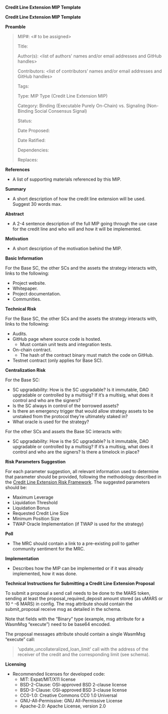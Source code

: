 **Credit Line Extension MIP Template**

**Credit Line Extension MIP Template**

**Preamble**

> MIP#: <# to be assigned>
> 
> 
> Title: <MIP title>
> 
> Author(s): <list of authors' names and/or email addresses and GitHub handles>
> 
> Contributors: <list of contributors’ names and/or email addresses and GitHub handles>
> 
> Tags: <Name of protocol or project seeking a credit line>
> 
> Type: MIP Type (Credit Line Extension MIP)
> 
> Category: Binding (Executable Purely On-Chain) vs. Signaling (Non-Binding Social Consensus Signal)
> 
> Status: <Assigned by MIP Editor>
> 
> Date Proposed: <yyyy-mm-dd>
> 
> Date Ratified: <yyyy-mm-dd>
> 
> Dependencies: <List of dependent MIPs if applicable>
> 
> Replaces: <List of MIP it is replacing if applicable>
> 

**References**

- A list of supporting materials referenced by this MIP.

**Summary**

- A short description of how the credit line extension will be used. Suggest 30 words max.

**Abstract**

- A 2-4 sentence description of the full MIP going through the use case for the credit line and who will and how it will be implemented.

**Motivation**

- A short description of the motivation behind the MIP.

**Basic Information**

For the Base SC, the other SCs and the assets the strategy interacts with, links to the following:

- Project website.
- Whitepaper.
- Project documentation.
- Communities.

**Technical Risk**

For the Base SC, the other SCs and the assets the strategy interacts with, links to the following:

- Audits.
- GitHub page where source code is hosted.
    - Must contain unit tests and integration tests.
- On-chain contract.
    - The hash of the contract binary must match the code on GitHub.
- Testnet contract (only applies for Base SC).

**Centralization Risk**

For the Base SC:

- SC upgradability: How is the SC upgradable? Is it immutable, DAO upgradable or controlled by a multisig? If it’s a multisig, what does it control and who are the signers?
- Is the SC always in control of the borrowed assets?
- Is there an emergency trigger that would allow strategy assets to be unstaked from the protocol they’re ultimately staked in?
- What oracle is used for the strategy?

For the other SCs and assets the Base SC interacts with:

- SC upgradability: How is the SC upgradable? Is it immutable, DAO upgradable or controlled by a multisig? If it’s a multisig, what does it control and who are the signers? Is there a timelock in place?

**Risk Parameters Suggestion**

For each parameter suggestion, all relevant information used to determine that parameter should be provided, following the methodology described in the [Credit Line Extension Risk Framework](https://github.com/mars-protocol/mips/Credit-Line-Extension-Risk-Framework.md). The suggested parameters should be:

- Maximum Leverage
- Liquidation Threshold
- Liquidation Bonus
- Requested Credit Line Size
- Minimum Position Size
- TWAP Oracle Implementation (if TWAP is used for the strategy)

**Poll**

- The MRC should contain a link to a pre-existing poll to gather community sentiment for the MRC.

**Implementation**

- Describes how the MIP can be implemented or if it was already implemented, how it was done.

**Technical Instructions for Submitting a Credit Line Extension Proposal**

To submit a proposal a send call needs to be done to the MARS token, sending at least the proposal_required_deposit amount stored (as uMARS or 10 ^ -6 MARS) in config. The msg attribute should contain the submit_proposal receive msg as detailed in the schema.

Note that fields with the “Binary” type (example, msg attribute for a WasmMsg “execute”) need to be base64 encoded.

The proposal messages attribute should contain a single WasmMsg “execute” call:

> 'update_uncollateralized_loan_limit' call with the address of the receiver of the credit and the corresponding limit (see schema). ​
> 

**Licensing**

- Recommended licenses for developed code:
    - MIT: Expat/MIT/X11 license
    - BSD-2-Clause: OSI-approved BSD 2-clause license
    - BSD-3-Clause: OSI-approved BSD 3-clause license
    - CC0-1.0: Creative Commons CC0 1.0 Universal
    - GNU-All-Permissive: GNU All-Permissive License
    - Apache-2.0: Apache License, version 2.0